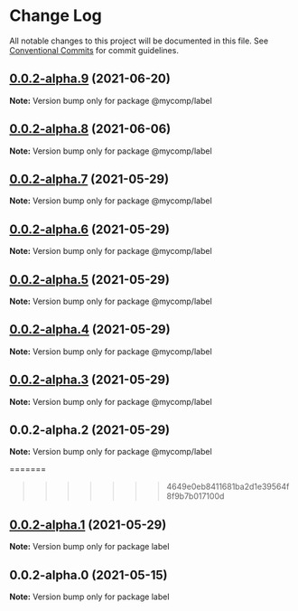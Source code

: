 # Change Log

All notable changes to this project will be documented in this file.
See [Conventional Commits](https://conventionalcommits.org) for commit guidelines.

## [0.0.2-alpha.9](https://github.com/avipeels/components/compare/@mycomp/label@0.0.2-alpha.8...@mycomp/label@0.0.2-alpha.9) (2021-06-20)

**Note:** Version bump only for package @mycomp/label





## [0.0.2-alpha.8](https://github.com/avipeels/components/compare/@mycomp/label@0.0.2-alpha.2...@mycomp/label@0.0.2-alpha.8) (2021-06-06)

**Note:** Version bump only for package @mycomp/label





## [0.0.2-alpha.7](https://github.com/avipeels/components/compare/@mycomp/label@0.0.2-alpha.6...@mycomp/label@0.0.2-alpha.7) (2021-05-29)

**Note:** Version bump only for package @mycomp/label


## [0.0.2-alpha.6](https://github.com/avipeels/components/compare/@mycomp/label@0.0.2-alpha.5...@mycomp/label@0.0.2-alpha.6) (2021-05-29)

**Note:** Version bump only for package @mycomp/label





## [0.0.2-alpha.5](https://github.com/avipeels/components/compare/@mycomp/label@0.0.2-alpha.4...@mycomp/label@0.0.2-alpha.5) (2021-05-29)

**Note:** Version bump only for package @mycomp/label





## [0.0.2-alpha.4](https://github.com/avipeels/components/compare/@mycomp/label@0.0.2-alpha.3...@mycomp/label@0.0.2-alpha.4) (2021-05-29)

**Note:** Version bump only for package @mycomp/label





## [0.0.2-alpha.3](https://github.com/avipeels/components/compare/@mycomp/label@0.0.2-alpha.2...@mycomp/label@0.0.2-alpha.3) (2021-05-29)

**Note:** Version bump only for package @mycomp/label





## 0.0.2-alpha.2 (2021-05-29)

**Note:** Version bump only for package @mycomp/label




=======
>>>>>>> 4649e0eb8411681ba2d1e39564f8f9b7b017100d

## [0.0.2-alpha.1](https://github.com/avipeels/components/compare/label@0.0.2-alpha.0...label@0.0.2-alpha.1) (2021-05-29)

**Note:** Version bump only for package label





## 0.0.2-alpha.0 (2021-05-15)

**Note:** Version bump only for package label
